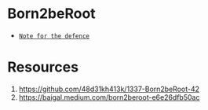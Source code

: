 # Born2beRoot
- [`Note for the defence`](https://docs.google.com/document/d/1dZrRYxHpgTi8cNhUrUqzToPPVyi_YRbk7Bjj99Hjlvo/edit?usp=sharing)
# Resources
1. https://github.com/48d31kh413k/1337-Born2beRoot-42
2. https://baigal.medium.com/born2beroot-e6e26dfb50ac
